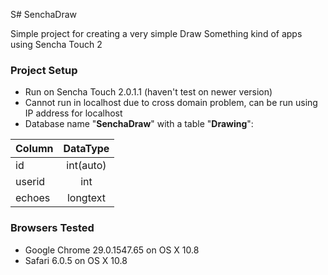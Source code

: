 S# SenchaDraw

Simple project for creating a very simple Draw Something kind of apps using Sencha Touch 2

### Project Setup

- Run on Sencha Touch 2.0.1.1 (haven't test on newer version)
- Cannot run in localhost due to cross domain problem, can be run using IP address for localhost
- Database name "**SenchaDraw**" with a table "**Drawing**":
 
| Column    | DataType      |
|-----------|:-------------:|
| id        | int(auto)     |
| userid    | int           |
| echoes    | longtext      |

### Browsers Tested

- Google Chrome 29.0.1547.65 on OS X 10.8
- Safari 6.0.5 on OS X 10.8
